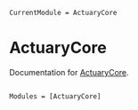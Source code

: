 ```@meta
CurrentModule = ActuaryCore
```

# ActuaryCore

Documentation for [ActuaryCore](https://github.com/alecloudenback/ActuaryCore.jl).

```@index
```

```@autodocs
Modules = [ActuaryCore]
```
